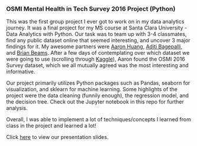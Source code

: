 ### OSMI Mental Health in Tech Survey 2016 Project (Python)

This was the first group project I ever got to work on in my data analytics journey. It was a final project for my MS course at Santa Clara University - Data Analytics with Python. Our task was to team up with 3-4 classmates, find any public dataset online that seemed interesting, and uncover 3 major findings for it. My awesome partners were [Aaron Huang](https://www.linkedin.com/in/aaron-huang-scu/), [Aditi Bagepalli](https://www.linkedin.com/in/aditibagepalli/), and [Brian Beams](https://www.linkedin.com/in/brimism/). After a few days of contemplating over which dataset we were going to use (scrolling through [Kaggle](https://www.kaggle.com/)), Aaron found the OSMI 2016 Survey dataset, which we all mutually agreed was the most interesting and informative.

Our project primarily utilizes Python packages such as Pandas, seaborn for visualization, and sklearn for machine learning. Some highlights of the project were the data cleaning (funnily enough), the regression model, and the decision tree. Check out the Jupyter notebook in this repo for further analysis.

Overall, I was able to implement a lot of techniques/concepts I learned from class in the project and learned a lot!

Click [here](https://docs.google.com/presentation/d/1bptm0tnY-efi9nXrIC0u8oaniwjNyZmMG4kg3KxuXWk/edit?usp=sharing) to view our presentation slides.

